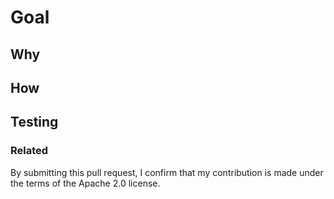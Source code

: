 # Goal
<!-- What is the PR doing? -->

## Why
<!-- Why is this PR necessary? -->

## How
<!-- How is this PR accomplishing its goals? -->

## Testing
<!-- How is it tested? -->

### Related
<!-- E.g. "resolves #3456" -->

<!-- for significant features includes a release summary -->
<!-- The release summary must be a single line that starts with "release summary" -->
<!-- release summary: s2n-tls users can now dance the tango -->

By submitting this pull request, I confirm that my contribution is made under the terms of the Apache 2.0 license.

